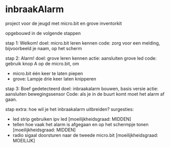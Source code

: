 # inbraakAlarm
project voor de jeugd met micro.bit en grove inventorkit

opgebouwd in de volgende stappen

stap 1: Welkom! 
doel: micro.bit leren kennen
code: zorg voor een melding, bijvoorbeeld je naam, op het scherm

stap 2: Alarm!
doel: grove leren kennen
actie: aansluiten grove led
code: gebruik knop A op de micro.bit, om 
- micro.bit één keer te laten piepen
- grove: Lampje drie keer laten knipperen

stap 3: Boef gedetecteerd
doel: inbraakalarm bouwen, basis versie
actie: aansluiten bewegingssensor
Code: als je in de buurt komt moet het alarm af gaan.

stap extra: hoe wil je het inbraakalarm uitbreiden?
surgesties: 
- led strip gebruiken ipv led [moeilijkheidsgraad: MIDDEN]
- tellen hoe vaak het alarm is afgegaan en op het schermpje tonen [moeilijkheidsgraad: MIDDEN]
- radio sigaal doorsturen naar de tweede micro.bit [moeilijkheidsgraad: MOEILIJK]
